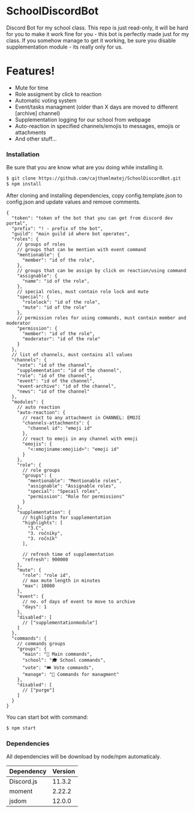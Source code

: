 # SchoolDiscordBot
Discord Bot for my school class.
This repo is just read-only, it will be hard for you to make it work fine for you - this bot is perfectly made just for my class. If you somehow manage to get it working, be sure you disable supplementation module - its really only for us. 

# Features!

  - Mute for time
  - Role assigment by click to reaction
  - Automatic voting system
  - Event/tasks managment (older than X days are moved to different [archive] channel)
  - Supplementation logging for our school from webpage
  - Auto-reaction in specified channels/emojis to messages, emojis or attachments
  - And other stuff...


### Installation

Be sure that you are know what are you doing while installing it. 

```sh
$ git clone https://github.com/cajthamlmatej/SchoolDiscordBot.git
$ npm install
```

After cloning and installing dependencies, copy config.template.json to config.json and update values and remove comments.

```
{
  "token": "token of the bot that you can get from discord dev portal",
  "prefix": "! - prefix of the bot",
  "guild": "main guild id where bot operates",
  "roles": {
    // groups of roles
    // groups that can be mention with event command
    "mentionable": {
      "member": "id of the role",
    },
    // groups that can be assign by click on reaction/using command
    "assignable": {
      "name": "id of the role",
    },
    // special roles, must contain role lock and mute
    "special": {
      "rolelock": "id of the role",
      "mute": "id of the role"
    },
    // permission roles for using commands, must contain member and moderator
    "permission": {
      "member": "id of the role",
      "moderator": "id of the role"
    }
  },
  // list of channels, must contains all values
  "channels": {
    "vote": "id of the channel",
    "supplementation": "id of the channel",
    "role": "id of the channel",
    "event": "id of the channel",
    "event-archive": "id of the channel",
    "news": "id of the channel"
  },
  "modules": {
    // auto reaction
    "auto-reaction": {
      // react to any attachment in CHANNEL: EMOJI
      "channels-attachments": {
        "channel id": "emoji id"
      },
      // react to emoji in any channel with emoji
      "emojis": {
        "<:emojiname:emojiid>": "emoji id"
      }
    },
    "role": {
      // role groups 
      "groups": {
        "mentionable": "Mentionable roles",
        "assignable": "Assignable roles",
        "special": "Specail roles",
        "permission": "Role for permissions"
      }
    },
    "supplementation": {
      // highlights for supplementation
      "highlights": [
        "3.C",
        "3. ročníky",
        "3. ročník"
      ],

      // refresh time of supplementation
      "refresh": 900000
    },
    "mute": {
      "role": "role id",
      // max mute length in minutes
      "max": 10080
    },
    "event": {
      // no. of days of event to move to archive
      "days": 1
    },
    "disabled": [
      // ["supplementationmodule"]
    ]
  },
  "commands": {
    // commands groups
    "groups": {
      "main": "🔔 Main commands",
      "school": "🎓 School commands",
      "vote": "🎟 Vote commands",
      "manage": "💾 Commands for managment"
    },
    "disabled": [
      // ["purge"]
    ]
  }
}
```

You can start bot with command: 

```sh
$ npm start
```

### Dependencies

All dependencies will be download by node/npm automaticaly.

| Dependency | Version |
| ------ | ------ |
| Discord.js | 11.3.2 |
| moment | 2.22.2 |
| jsdom | 12.0.0 |
